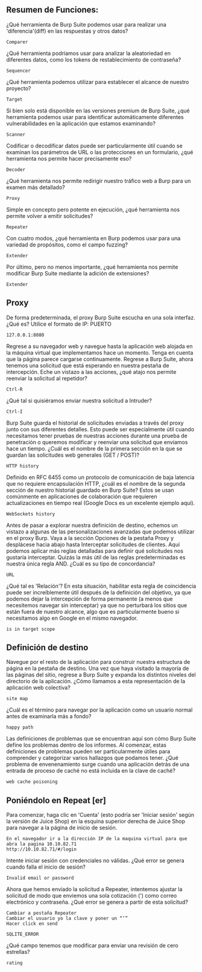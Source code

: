 ## Resumen de Funciones:

¿Qué herramienta de Burp Suite podemos usar para realizar una 'diferencia'(diff) en las respuestas y otros datos?
 
    Comparer 

¿Qué herramienta podríamos usar para analizar la aleatoriedad en diferentes datos, como los tokens de restablecimiento de contraseña?
 
    Sequencer 

¿Qué herramienta podemos utilizar para establecer el alcance de nuestro proyecto?
 
    Target 

Si bien solo está disponible en las versiones premium de Burp Suite, ¿qué herramienta podemos usar para identificar automáticamente diferentes vulnerabilidades en la aplicación que estamos examinando?
 
    Scanner 

Codificar o decodificar datos puede ser particularmente útil cuando se examinan los parámetros de URL o las protecciones en un formulario, ¿qué herramienta nos permite hacer precisamente eso?
 
    Decoder 

¿Qué herramienta nos permite redirigir nuestro tráfico web a Burp para un examen más detallado?
 
    Proxy 

Simple en concepto pero potente en ejecución, ¿qué herramienta nos permite volver a emitir solicitudes?
 
    Repeater 

Con cuatro modos, ¿qué herramienta en Burp podemos usar para una variedad de propósitos, como el campo fuzzing?
 
    Extender 

Por último, pero no menos importante, ¿qué herramienta nos permite modificar Burp Suite mediante la adición de extensiones?
 
    Extender 

## Proxy

De forma predeterminada, el proxy Burp Suite escucha en una sola interfaz. ¿Qué es? Utilice el formato de IP: PUERTO
 
    127.0.0.1:8080

Regrese a su navegador web y navegue hasta la aplicación web alojada en la máquina virtual que implementamos hace un 
momento. Tenga en cuenta que la página parece cargarse continuamente. Regrese a Burp Suite, ahora tenemos una solicitud 
que está esperando en nuestra pestaña de intercepción. Eche un vistazo a las acciones, ¿qué atajo nos permite reenviar 
la solicitud al repetidor?

    Ctrl-R

¿Qué tal si quisiéramos enviar nuestra solicitud a Intruder?

    Ctrl-I

Burp Suite guarda el historial de solicitudes enviadas a través del proxy junto con sus diferentes detalles. Esto puede
ser especialmente útil cuando necesitamos tener pruebas de nuestras acciones durante una prueba de penetración o 
queremos modificar y reenviar una solicitud que enviamos hace un tiempo. ¿Cuál es el nombre de la primera sección en la 
que se guardan las solicitudes web generales (GET / POST)?

    HTTP history

Definido en RFC 6455 como un protocolo de comunicación de baja latencia que no requiere encapsulación HTTP, ¿cuál es el 
nombre de la segunda sección de nuestro historial guardado en Burp Suite? Estos se usan comúnmente en aplicaciones de 
colaboración que requieren actualizaciones en tiempo real (Google Docs es un excelente ejemplo aquí).
 
    WebSockets history

Antes de pasar a explorar nuestra definición de destino, echemos un vistazo a algunas de las personalizaciones avanzadas 
que podemos utilizar en el proxy Burp. Vaya a la sección Opciones de la pestaña Proxy y desplácese hacia abajo hasta 
Interceptar solicitudes de clientes. Aquí podemos aplicar más reglas detalladas para definir qué solicitudes nos 
gustaría interceptar. Quizás la más útil de las reglas predeterminadas es nuestra única regla AND. ¿Cuál es su tipo de 
concordancia?
 
    URL

¿Qué tal es 'Relación'? En esta situación, habilitar esta regla de coincidencia puede ser increíblemente útil después 
de la definición del objetivo, ya que podemos dejar la intercepción de forma permanente (a menos que necesitemos 
navegar sin interceptar) ya que no perturbará los sitios que están fuera de nuestro alcance, algo que es particularmente
bueno si necesitamos algo en Google en el mismo navegador.

    is in target scope

## Definición de destino

Navegue por el resto de la aplicación para construir nuestra estructura de página en la pestaña de destino. Una vez que 
haya visitado la mayoría de las páginas del sitio, regrese a Burp Suite y expanda los distintos niveles del directorio 
de la aplicación. ¿Cómo llamamos a esta representación de la aplicación web colectiva?

    site map

¿Cuál es el término para navegar por la aplicación como un usuario normal antes de examinarla más a fondo?

    happy path

Las definiciones de problemas que se encuentran aquí son cómo Burp Suite define los problemas dentro de los informes. 
Al comenzar, estas definiciones de problemas pueden ser particularmente útiles para comprender y categorizar varios 
hallazgos que podamos tener. ¿Qué problema de envenenamiento surge cuando una aplicación detrás de una entrada de 
proceso de caché no está incluida en la clave de caché?

    web cache poisoning

## Poniéndolo en Repeat [er]

Para comenzar, haga clic en 'Cuenta' (esto podría ser 'Iniciar sesión' según la versión de Juice Shop) en la esquina 
superior derecha de Juice Shop para navegar a la página de inicio de sesión.

    En el navegador ir a la dirección IP de la maquina virtual para que abra la pagina 10.10.82.71
    http://10.10.82.71/#/login

Intente iniciar sesión con credenciales no válidas. ¿Qué error se genera cuando falla el inicio de sesión?

    Invalid email or password

Ahora que hemos enviado la solicitud a Repeater, intentemos ajustar la solicitud de modo que enviemos una sola 
cotización (') como correo electrónico y contraseña. ¿Qué error se genera a partir de esta solicitud?

    Cambiar a pestaña Repeater
    Cambiar el usuario yo la clave y poner un “’”
    Hacer click en send

    SQLITE_ERROR

¿Qué campo tenemos que modificar para enviar una revisión de cero estrellas?

    rating


